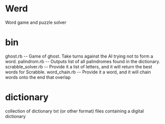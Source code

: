 Werd
====

Word game and puzzle solver

bin
====
ghost.rb -- Game of ghost. Take turns against the AI trying not to form a word.
palindrom.rb -- Outputs list of all palindromes found in the dictionary.
scrabble_solver.rb -- Provide it a list of letters, and it will return the best words for Scrabble.
word_chain.rb -- Provide it a word, and it will chain words onto the end that overlap

dictionary
====
collection of dictionary txt (or other format) files containing a digital dictionary
